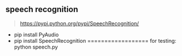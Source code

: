 speech recognition
------------------
> https://pypi.python.org/pypi/SpeechRecognition/
* pip install PyAudio
* pip install SpeechRecognition
==================
for testing:
python speech.py

